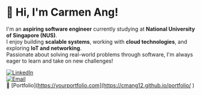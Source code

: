 # 👋 Hi, I'm Carmen Ang!  

I'm an **aspiring software engineer** currently studying at **National University of Singapore (NUS)**.  
I enjoy building **scalable systems**, working with **cloud technologies**, and exploring **IoT and networking**.  
Passionate about solving real-world problems through software, I'm always eager to learn and take on new challenges!   

[![LinkedIn](https://img.shields.io/badge/-LinkedIn-blue?style=flat&logo=linkedin)](https://www.linkedin.com/in/carmenang12/)  
[![Email](https://img.shields.io/badge/-Email-red?style=flat&logo=gmail)](mailto:carmen.ang12@gmail.com)   
🔗 [Portfolio](https://yourportfolio.com](https://cmang12.github.io/portfolio/ )  
